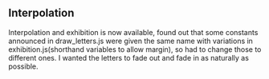 ## Interpolation

Interpolation and exhibition is now available, found out that some constants announced in draw_letters.js were given the same name with variations in exhibition.js(shorthand variables to allow margin), so had to change those to different ones.
I wanted the letters to fade out and fade in as naturally as possible.


